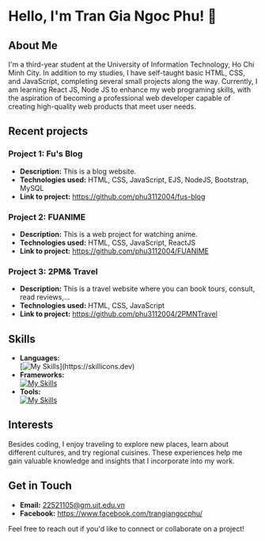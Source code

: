 # Hello, I'm Tran Gia Ngoc Phu! 👋

## About Me

I'm a third-year student at the University of Information Technology, Ho Chi Minh City. In addition to my studies, I have self-taught basic HTML, CSS, and JavaScript, completing several small projects along the way. Currently, I am learning React JS, Node JS to enhance my web programing skills, with the aspiration of becoming a professional web developer capable of creating high-quality web products that meet user needs.

## Recent projects

### Project 1: Fu's Blog
- **Description:** This is a blog website.
- **Technologies used:** HTML, CSS, JavaScript, EJS, NodeJS, Bootstrap, MySQL
- **Link to project:** https://github.com/phu3112004/fus-blog
  
### Project 2: FUANIME
- **Description:** This is a web project for watching anime.
- **Technologies used:** HTML, CSS, JavaScript, ReactJS
- **Link to project:** https://github.com/phu3112004/FUANIME

### Project 3: 2PM& Travel
- **Description:** This is a travel website where you can book tours, consult, read reviews,...
- **Technologies used:** HTML, CSS, JavaScript
- **Link to project:** https://github.com/phu3112004/2PMNTravel

## Skills

- **Languages:**<br>
  [![My Skills](https://skillicons.dev/icons?i=js,html,css,cpp,)](https://skillicons.dev)
- **Frameworks:**<br>
   [![My Skills](https://skillicons.dev/icons?i=react,nodejs)](https://skillicons.dev)
- **Tools:**<br>
  [![My Skills](https://skillicons.dev/icons?i=github,vscode)](https://skillicons.dev)

## Interests

Besides coding, I enjoy traveling to explore new places, learn about different cultures, and try regional cuisines. These experiences help me gain valuable knowledge and insights that I incorporate into my work.

## Get in Touch

- **Email:** 22521105@gm.uit.edu.vn
- **Facebook:** https://www.facebook.com/trangiangocphu/

Feel free to reach out if you'd like to connect or collaborate on a project!

